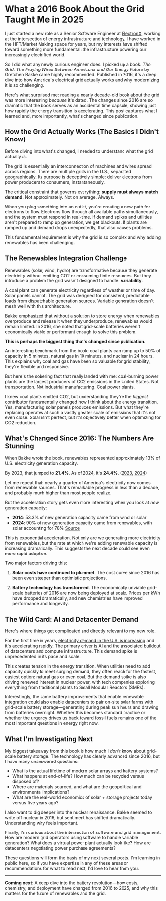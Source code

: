 # What a 2016 Book About the Grid Taught Me in 2025

I just started a new role as a Senior Software Engineer at [ElectronX](https://www.electronx.com), working at the intersection of energy infrastructure and technology. I have worked in the HFT/Market Making space for years, but my interests have shifted toward something more fundamental: the infrastructure powering our increasingly electrified world.

So I did what any newly curious engineer does. I picked up a book. *The Grid: The Fraying Wires Between Americans and Our Energy Future* by Gretchen Bakke came highly recommended. Published in 2016, it's a deep dive into how America's electrical grid actually works and why modernizing it is so challenging.

Here's what surprised me: reading a nearly decade-old book about the grid was more interesting *because* it's dated. The changes since 2016 are so dramatic that the book serves as an accidental time capsule, showing just how rapidly the energy transition is accelerating. This post captures what I learned and, more importantly, what's changed since publication.

## How the Grid Actually Works (The Basics I Didn't Know)

Before diving into what's changed, I needed to understand what the grid actually *is*. 

The grid is essentially an interconnection of machines and wires spread across regions. There are multiple grids in the U.S., separated geographically. Its purpose is deceptively simple: deliver electrons from power producers to consumers, instantaneously.

The critical constraint that governs everything: **supply must always match demand**. Not approximately. Not on average. Always.

When you plug something into an outlet, you're creating a new path for electrons to flow. Electrons flow through all available paths simultaneously, and the system must respond in real-time. If demand spikes and utilities aren't prepared to ramp up generation, we get blackouts. If plants are ramped up and demand drops unexpectedly, that also causes problems.

This fundamental requirement is why the grid is so complex and why adding renewables has been challenging.

## The Renewables Integration Challenge

Renewables (solar, wind, hydro) are transformative because they generate electricity without emitting CO2 or consuming finite resources. But they introduce a problem the grid wasn't designed to handle: **variability**.

A coal plant can generate electricity regardless of weather or time of day. Solar panels cannot. The grid was designed for consistent, predictable loads from dispatchable generation sources. Variable generation doesn't mesh well with this architecture.

Bakke emphasized that without a solution to store energy when renewables overproduce and release it when they underproduce, renewables would remain limited. In 2016, she noted that grid-scale batteries weren't economically viable or performant enough to solve this problem.

**This is perhaps the biggest thing that's changed since publication.**

An interesting benchmark from the book: coal plants can ramp up to 50% of capacity in 5 minutes, natural gas in 10 minutes, and nuclear in 24 hours. This explains why coal and gas have been so valuable for grid stability, they're flexible and responsive.

But here's the sobering fact that really landed with me: coal-burning power plants are the largest producers of CO2 emissions in the United States. Not transportation. Not industrial manufacturing. Coal power plants.

I knew coal plants emitted CO2, but understanding they're the *biggest* contributor fundamentally changed how I think about the energy transition. Yes, manufacturing solar panels produces emissions. But what they're replacing operates at such a vastly greater scale of emissions that it's not even close. Solar isn't perfect, but it's objectively better when optimizing for CO2 reduction.

## What's Changed Since 2016: The Numbers Are Stunning

When Bakke wrote the book, renewables represented approximately 13% of U.S. electricity generation capacity. 

By 2023, that jumped to **21.4%**. As of 2024, it's **24.4%**. ([2023](https://www.eia.gov/tools/faqs/faq.php?id=427&t=3), [2024](https://electrek.co/2025/02/27/renewables-generated-24-percent-us-electricity-2024-eia-data/#:~:text=Utility%2Dscale%20and%20%60%60estimated%27%27%20small%2Dscale%20(e.g.%2C%20rooftop)%20solar,reviewed%20EIA%27s%20%60%60Electric%20Power%20Monthly%27%27%20report%20data.))

Let me repeat that: nearly a quarter of America's electricity now comes from renewable sources. That's remarkable progress in less than a decade, and probably much higher than most people realize.

But the acceleration story gets even more interesting when you look at *new* generation capacity:

- **2014**: 53.3% of new generation capacity came from wind or solar
- **2024**: 90% of new generation capacity came from renewables, with solar accounting for 78% [Source](https://environmentamerica.org/center/updates/90-of-new-electricity-capacity-in-2024-to-date-comes-from-renewables/)

This is exponential acceleration. Not only are we generating more electricity from renewables, but the rate at which we're adding renewable capacity is increasing dramatically. This suggests the next decade could see even more rapid adoption.

Two major factors driving this:

1. **Solar costs have continued to plummet**. The cost curve since 2016 has been even steeper than optimistic projections.

2. **Battery technology has transformed**. The economically unviable grid-scale batteries of 2016 are now being deployed at scale. Prices per kWh have dropped dramatically, and new chemistries have improved performance and longevity.

## The Wild Card: AI and Datacenter Demand

Here's where things get complicated and directly relevant to my new role.

For the first time in years, [electricity demand in the U.S. is increasing](https://www.eia.gov/todayinenergy/detail.php?id=65264#) and it's accelerating rapidly. The primary driver is AI and the associated buildout of datacenters and compute infrastructure. This demand spike is unprecedented in its pace and scale.

This creates tension in the energy transition. When utilities need to add capacity quickly to meet surging demand, they often reach for the fastest, easiest option: natural gas or even coal. But the demand spike is also driving renewed interest in nuclear power, with tech companies exploring everything from traditional plants to Small Modular Reactors (SMRs).

Interestingly, the same battery improvements that enable renewable integration could also enable datacenters to pair on-site solar farms with grid-scale battery storage—generating during peak sun hours and drawing from batteries overnight. Whether this becomes standard practice or whether the urgency drives us back toward fossil fuels remains one of the most important questions in energy right now.

## What I'm Investigating Next

My biggest takeaway from this book is how much I *don't* know about grid-scale battery storage. The technology has clearly advanced since 2016, but I have many unanswered questions:

- What is the actual lifetime of modern solar arrays and battery systems?
- What happens at end-of-life? How much can be recycled versus disposed of?
- Where are materials sourced, and what are the geopolitical and environmental implications?
- What are the real-world economics of solar + storage projects today versus five years ago?

I also want to dig deeper into the nuclear renaissance. Bakke seemed to write off nuclear in 2016, but sentiment has shifted dramatically. Understanding why feels important.

Finally, I'm curious about the intersection of software and grid management. How are modern grid operators using software to handle variable generation? What does a virtual power plant actually look like? How are datacenters negotiating power purchase agreements?

These questions will form the basis of my next several posts. I'm learning in public here, so if you have expertise in any of these areas or recommendations for what to read next, I'd love to hear from you.

---

**Coming next**: A deep dive into the battery revolution—how costs, chemistry, and deployment have changed from 2016 to 2025, and why this matters for the future of renewables and the grid.